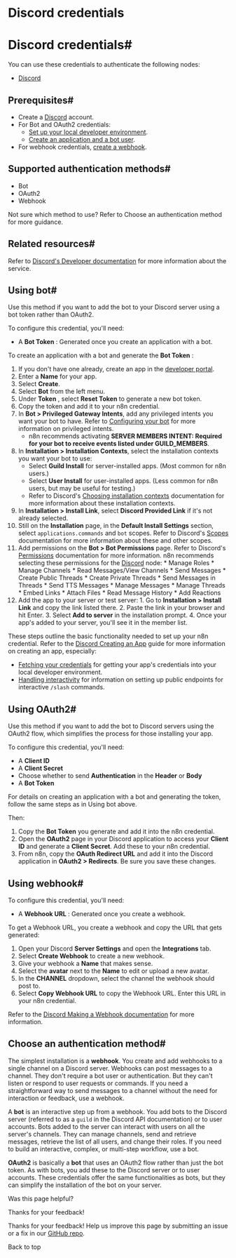 # Discord credentials

[ ](https://github.com/n8n-io/n8n-docs/edit/main/docs/integrations/builtin/credentials/discord.md "Edit this page")

# Discord credentials#

You can use these credentials to authenticate the following nodes:

  * [Discord](../../app-nodes/n8n-nodes-base.discord/)



## Prerequisites#

  * Create a [Discord](https://www.discord.com/) account.
  * For Bot and OAuth2 credentials:
    * [Set up your local developer environment](https://discord.com/developers/docs/quick-start/getting-started#step-0-project-setup).
    * [Create an application and a bot user](https://discord.com/developers/docs/quick-start/getting-started#step-1-creating-an-app).
  * For webhook credentials, [create a webhook](https://support.discord.com/hc/en-us/articles/228383668-Intro-to-Webhooks).



## Supported authentication methods#

  * Bot
  * OAuth2
  * Webhook



Not sure which method to use? Refer to Choose an authentication method for more guidance.

## Related resources#

Refer to [Discord's Developer documentation](https://discord.com/developers/docs/intro) for more information about the service.

## Using bot#

Use this method if you want to add the bot to your Discord server using a bot token rather than OAuth2.

To configure this credential, you'll need:

  * A **Bot Token** : Generated once you create an application with a bot.



To create an application with a bot and generate the **Bot Token** :

  1. If you don't have one already, create an app in the [developer portal](https://discord.com/developers/applications?new_application=true).
  2. Enter a **Name** for your app.
  3. Select **Create**.
  4. Select **Bot** from the left menu.
  5. Under **Token** , select **Reset Token** to generate a new bot token. 
  6. Copy the token and add it to your n8n credential.
  7. In **Bot > Privileged Gateway Intents**, add any privileged intents you want your bot to have. Refer to [Configuring your bot](https://discord.com/developers/docs/quick-start/getting-started#configuring-your-bot) for more information on privileged intents.
     * n8n recommends activating **SERVER MEMBERS INTENT: Required for your bot to receive events listed under GUILD_MEMBERS**. 
  8. In **Installation > Installation Contexts**, select the installation contexts you want your bot to use:
     * Select **Guild Install** for server-installed apps. (Most common for n8n users.)
     * Select **User Install** for user-installed apps. (Less common for n8n users, but may be useful for testing.)
     * Refer to Discord's [Choosing installation contexts](https://discord.com/developers/docs/quick-start/getting-started#choosing-installation-contexts) documentation for more information about these installation contexts.
  9. In **Installation > Install Link**, select **Discord Provided Link** if it's not already selected.
  10. Still on the **Installation** page, in the **Default Install Settings** section, select `applications.commands` and `bot` scopes. Refer to Discord's [Scopes](https://discord.com/developers/docs/topics/oauth2#shared-resources-oauth2-scopes) documentation for more information about these and other scopes.
  11. Add permissions on the **Bot > Bot Permissions** page. Refer to Discord's [Permissions](https://discord.com/developers/docs/topics/permissions) documentation for more information. n8n recommends selecting these permissions for the [Discord](../../app-nodes/n8n-nodes-base.discord/) node:
     * Manage Roles
     * Manage Channels
     * Read Messages/View Channels
     * Send Messages
     * Create Public Threads
     * Create Private Threads
     * Send Messages in Threads
     * Send TTS Messages
     * Manage Messages
     * Manage Threads
     * Embed Links
     * Attach Files
     * Read Message History
     * Add Reactions
  12. Add the app to your server or test server:
     1. Go to **Installation > Install Link** and copy the link listed there.
     2. Paste the link in your browser and hit Enter.
     3. Select **Add to server** in the installation prompt.
     4. Once your app's added to your server, you'll see it in the member list.



These steps outline the basic functionality needed to set up your n8n credential. Refer to the [Discord Creating an App](https://discord.com/developers/docs/quick-start/getting-started#step-1-creating-an-app) guide for more information on creating an app, especially:

  * [Fetching your credentials](https://discord.com/developers/docs/quick-start/getting-started#fetching-your-credentials) for getting your app's credentials into your local developer environment.
  * [Handling interactivity](https://discord.com/developers/docs/quick-start/getting-started#step-3-handling-interactivity) for information on setting up public endpoints for interactive `/slash` commands.



## Using OAuth2#

Use this method if you want to add the bot to Discord servers using the OAuth2 flow, which simplifies the process for those installing your app.

To configure this credential, you'll need:

  * A **Client ID**
  * A **Client Secret**
  * Choose whether to send **Authentication** in the **Header** or **Body**
  * A **Bot Token**



For details on creating an application with a bot and generating the token, follow the same steps as in Using bot above.

Then:

  1. Copy the **Bot Token** you generate and add it into the n8n credential.
  2. Open the **OAuth2** page in your Discord application to access your **Client ID** and generate a **Client Secret**. Add these to your n8n credential.
  3. From n8n, copy the **OAuth Redirect URL** and add it into the Discord application in **OAuth2 > Redirects**. Be sure you save these changes.



## Using webhook#

To configure this credential, you'll need:

  * A **Webhook URL** : Generated once you create a webhook.



To get a Webhook URL, you create a webhook and copy the URL that gets generated:

  1. Open your Discord **Server Settings** and open the **Integrations** tab.
  2. Select **Create Webhook** to create a new webhook.
  3. Give your webhook a **Name** that makes sense.
  4. Select the **avatar** next to the **Name** to edit or upload a new avatar.
  5. In the **CHANNEL** dropdown, select the channel the webhook should post to.
  6. Select **Copy Webhook URL** to copy the Webhook URL. Enter this URL in your n8n credential.



Refer to the [Discord Making a Webhook documentation](https://support.discord.com/hc/en-us/articles/228383668-Intro-to-Webhooks) for more information.

## Choose an authentication method#

The simplest installation is a **webhook**. You create and add webhooks to a single channel on a Discord server. Webhooks can post messages to a channel. They don't require a bot user or authentication. But they can't listen or respond to user requests or commands. If you need a straightforward way to send messages to a channel without the need for interaction or feedback, use a webhook.

A **bot** is an interactive step up from a webhook. You add bots to the Discord server (referred to as a `guild` in the Discord API documentation) or to user accounts. Bots added to the server can interact with users on all the server's channels. They can manage channels, send and retrieve messages, retrieve the list of all users, and change their roles. If you need to build an interactive, complex, or multi-step workflow, use a bot.

**OAuth2** is basically a **bot** that uses an OAuth2 flow rather than just the bot token. As with bots, you add these to the Discord server or to user accounts. These credentials offer the same functionalities as bots, but they can simplify the installation of the bot on your server.

Was this page helpful? 

Thanks for your feedback! 

Thanks for your feedback! Help us improve this page by submitting an issue or a fix in our [GitHub repo](https://github.com/n8n-io/n8n-docs). 

Back to top 
